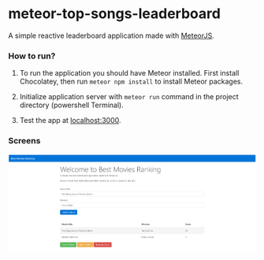 # meteor-top-songs-leaderboard
A simple reactive leaderboard application made with [MeteorJS](https://www.meteor.com).

### How to run?

1. To run the application you should have Meteor installed. First install Chocolatey, then run ```meteor npm install``` to install Meteor packages.

3. Initialize application server with ```meteor run``` command in the project directory (powershell Terminal).

4. Test the app at [localhost:3000](http://localhost:3000).

### Screens
![Screen](meteor.png)
